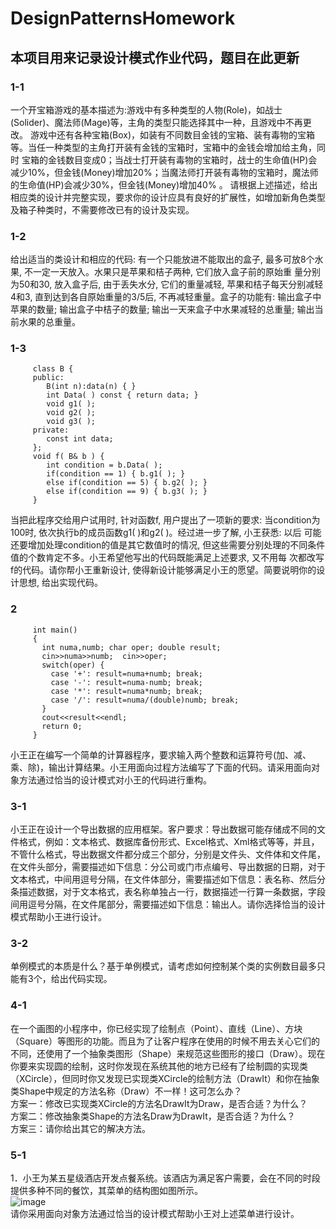 # DesignPatternsHomework
## 本项目用来记录设计模式作业代码，题目在此更新
### 1-1
一个开宝箱游戏的基本描述为:游戏中有多种类型的人物(Role)，如战士(Solider)、魔法师(Mage)等，主角的类型只能选择其中一种，且游戏中不再更改。
游戏中还有各种宝箱(Box)，如装有不同数目金钱的宝箱、装有毒物的宝箱等。当任一种类型的主角打开装有金钱的宝箱时，宝箱中的金钱会增加给主角，同时
宝箱的金钱数目变成0；当战士打开装有毒物的宝箱时，战士的生命值(HP)会减少10%，但金钱(Money)增加20%；当魔法师打开装有毒物的宝箱时，魔法师
的生命值(HP)会减少30%，但金钱(Money)增加40% 。
请根据上述描述，给出相应类的设计并完整实现，要求你的设计应具有良好的扩展性，如增加新角色类型及箱子种类时，不需要修改已有的设计及实现。

### 1-2
给出适当的类设计和相应的代码:  有一个只能放进不能取出的盒子, 最多可放8个水果, 不一定一天放入。水果只是苹果和桔子两种, 它们放入盒子前的原始重
量分别为50和30, 放入盒子后, 由于丢失水分, 它们的重量减轻, 苹果和桔子每天分别减轻4和3, 直到达到各自原始重量的3/5后, 不再减轻重量。盒子的功能有: 
输出盒子中苹果的数量; 输出盒子中桔子的数量; 输出一天来盒子中水果减轻的总重量; 输出当前水果的总重量。

### 1-3
         class B {
         public: 
            B(int n):data(n) { }
            int Data( ) const { return data; }
            void g1( );
            void g2( );
            void g3( );
         private:  
            const int data;
         };
         void f( B& b ) {
            int condition = b.Data( );           
            if(condition == 1) { b.g1( ); }
            else if(condition == 5) { b.g2( ); }
            else if(condition == 9) { b.g3( ); }
         }

当把此程序交给用户试用时, 针对函数f, 用户提出了一项新的要求: 当condition为100时, 依次执行b的成员函数g1( )和g2( )。经过进一步了解, 小王获悉: 以后
可能还要增加处理condition的值是其它数值时的情况, 但这些需要分别处理的不同条件值的个数肯定不多。小王希望他写出的代码既能满足上述要求, 又不用每
次都改写f的代码。请你帮小王重新设计, 使得新设计能够满足小王的愿望。简要说明你的设计思想, 给出实现代码。

### 2
         int main()
         {
           int numa,numb; char oper; double result;
           cin>>numa>>numb;  cin>>oper;
           switch(oper) {
             case '+': result=numa+numb; break;
             case '-': result=numa-numb; break;
             case '*': result=numa*numb; break;
             case '/': result=numa/(double)numb; break;
           }
           cout<<result<<endl;
           return 0;
         }
小王正在编写一个简单的计算器程序，要求输入两个整数和运算符号(加、减、乘、除)，输出计算结果。小王用面向过程方法编写了下面的代码。请采用面向对象方法通过恰当的设计模式对小王的代码进行重构。

### 3-1
小王正在设计一个导出数据的应用框架。客户要求：导出数据可能存储成不同的文件格式，例如：文本格式、数据库备份形式、Excel格式、Xml格式等等，并且，不管什么格式，导出数据文件都分成三个部分，分别是文件头、文件体和文件尾，在文件头部分，需要描述如下信息：分公司或门市点编号、导出数据的日期，对于文本格式，中间用逗号分隔，在文件体部分，需要描述如下信息：表名称、然后分条描述数据，对于文本格式，表名称单独占一行，数据描述一行算一条数据，字段间用逗号分隔，在文件尾部分，需要描述如下信息：输出人。请你选择恰当的设计模式帮助小王进行设计。

### 3-2
单例模式的本质是什么？基于单例模式，请考虑如何控制某个类的实例数目最多只能有3个，给出代码实现。

### 4-1
在一个画图的小程序中，你已经实现了绘制点（Point）、直线（Line）、方块（Square）等图形的功能。而且为了让客户程序在使用的时候不用去关心它们的不同，还使用了一个抽象类图形（Shape）来规范这些图形的接口（Draw）。现在你要来实现圆的绘制，这时你发现在系统其他的地方已经有了绘制圆的实现类（XCircle），但同时你又发现已实现类XCircle的绘制方法（DrawIt）和你在抽象类Shape中规定的方法名称（Draw）不一样！这可怎么办？  
方案一：修改已实现类XCircle的方法名DrawIt为Draw，是否合适？为什么？  
方案二：修改抽象类Shape的方法名Draw为DrawIt，是否合适？为什么？  
方案三：请你给出其它的解决方法。  

### 5-1
1．小王为某五星级酒店开发点餐系统。该酒店为满足客户需要，会在不同的时段提供多种不同的餐饮，其菜单的结构图如图所示。  
![image](http://github.com/QianLu990613/DesignPatternsHomework/raw/master/图片1.png)  
请你采用面向对象方法通过恰当的设计模式帮助小王对上述菜单进行设计。
